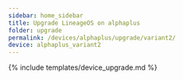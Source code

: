 ```yaml
---
sidebar: home_sidebar
title: Upgrade LineageOS on alphaplus
folder: upgrade
permalink: /devices/alphaplus/upgrade/variant2/
device: alphaplus_variant2
---
```

{% include templates/device_upgrade.md %}
